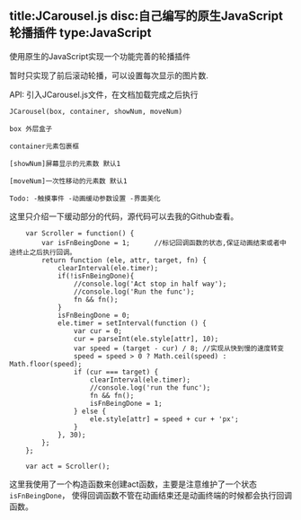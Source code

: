 title:JCarousel.js
disc:自己编写的原生JavaScript轮播插件
type:JavaScript
------------------

使用原生的JavaScript实现一个功能完善的轮播插件

暂时只实现了前后滚动轮播，可以设置每次显示的图片数.

API: 引入JCarousel.js文件，在文档加载完成之后执行

    JCarousel(box, container, showNum, moveNum)

    box 外层盒子

    container元素包裹框

    [showNum]屏幕显示的元素数 默认1

    [moveNum]一次性移动的元素数 默认1

    Todo: -触摸事件 -动画缓动参数设置 -界面美化

这里只介绍一下缓动部分的代码，源代码可以去我的Github查看。

        var Scroller = function() {
            var isFnBeingDone = 1;      //标记回调函数的状态,保证动画结束或者中途终止之后执行回调。
            return function (ele, attr, target, fn) {
                clearInterval(ele.timer);
                if(!isFnBeingDone){
                    //console.log('Act stop in half way');
                    //console.log('Run the func');
                    fn && fn();
                }
                isFnBeingDone = 0;
                ele.timer = setInterval(function () {
                    var cur = 0;
                    cur = parseInt(ele.style[attr], 10);
                    var speed = (target - cur) / 8; //实现从快到慢的速度转变
                    speed = speed > 0 ? Math.ceil(speed) : Math.floor(speed);
                    if (cur === target) {
                        clearInterval(ele.timer);
                        //console.log('run the func');
                        fn && fn();
                        isFnBeingDone = 1;
                    } else {
                        ele.style[attr] = speed + cur + 'px';
                    }
                }, 30);
            };
        };

        var act = Scroller();

这里我使用了一个构造函数来创建act函数，主要是注意维护了一个状态 `isFnBeingDone`，
使得回调函数不管在动画结束还是动画终端的时候都会执行回调函数。